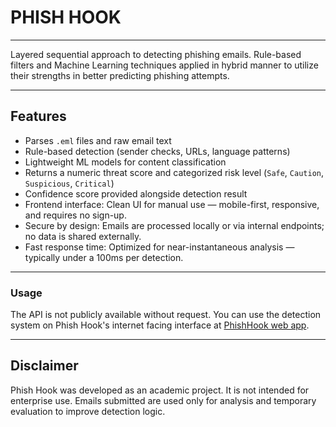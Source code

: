 # PHISH HOOK
___
Layered sequential approach to detecting phishing emails.
Rule-based filters and Machine Learning techniques applied in hybrid manner to utilize their strengths in better predicting phishing attempts.

---

## Features

- Parses `.eml` files and raw email text
- Rule-based detection (sender checks, URLs, language patterns)
- Lightweight ML models for content classification
- Returns a numeric threat score and categorized risk level (`Safe`, `Caution`, `Suspicious`, `Critical`)
- Confidence score provided alongside detection result
- Frontend interface: Clean UI for manual use — mobile-first, responsive, and requires no sign-up.
- Secure by design: Emails are processed locally or via internal endpoints; no data is shared externally.
- Fast response time: Optimized for near-instantaneous analysis — typically under a 100ms per detection.

---

### Usage

The API is not publicly available without request. You can use the detection system on Phish Hook's internet facing interface at [PhishHook web app](https://placholder.interface.test).

---

## Disclaimer
Phish Hook was developed as an academic project. It is not intended for enterprise use. Emails submitted are used only for analysis and temporary evaluation to improve detection logic.